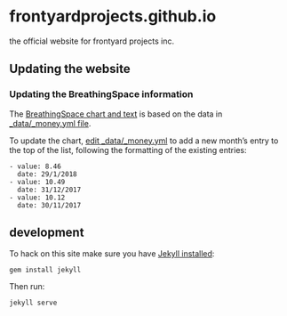 # frontyardprojects.github.io
the official website for frontyard projects inc.

## Updating the website

### Updating the BreathingSpace information

The [BreathingSpace chart and text](http://www.frontyardprojects.org/#moneygraph) is based on the data in [_data/_money.yml file](https://github.com/frontyardprojects/frontyardprojects.github.io/blob/master/_data/money.yml).

To update the chart, [edit _data/_money.yml](https://github.com/frontyardprojects/frontyardprojects.github.io/edit/master/_data/money.yml) to add a new month’s entry to the top of the list, following the formatting of the existing entries:

```
- value: 8.46
  date: 29/1/2018
- value: 10.49
  date: 31/12/2017
- value: 10.12
  date: 30/11/2017
```

## development

To hack on this site make sure you have [Jekyll installed](https://jekyllrb.com/docs/installation/):

    gem install jekyll

Then run:

    jekyll serve
